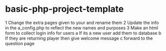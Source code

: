 # basic-php-project-template

1 Change the extra pages given to your and rename them
2 Update the info in the a_config.php to reflect the new names and purposes
3 Make an html form to collect login info for users
    a If its a new user add them to database
    b If they are returning player then give welcome message
    c forward to the question page
    
